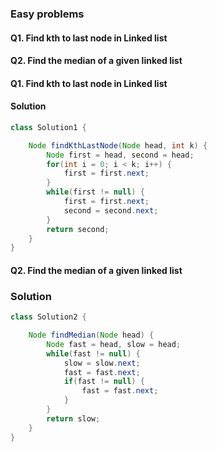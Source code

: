 ### Easy problems

#### Q1. Find kth to last node in Linked list
#### Q2. Find the median of a given linked list

#### Q1. Find kth to last node in Linked list
#### Solution
```java
class Solution1 {

    Node findKthLastNode(Node head, int k) {
        Node first = head, second = head;
        for(int i = 0; i < k; i++) {
            first = first.next;
        }
        while(first != null) {
            first = first.next;
            second = second.next;
        }
        return second;
    }
}
```

#### Q2. Find the median of a given linked list

### Solution
```java
class Solution2 {

    Node findMedian(Node head) {
        Node fast = head, slow = head;
        while(fast != null) {
            slow = slow.next;
            fast = fast.next;
            if(fast != null) {
                fast = fast.next;
            }
        }
        return slow;
    }
}
```